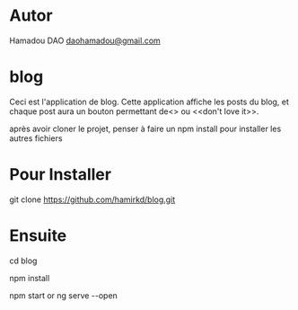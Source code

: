 # Autor
Hamadou DAO
daohamadou@gmail.com
# blog

Ceci est l'application de blog. Cette application affiche les posts du blog, et chaque post aura un bouton permettant de<<love it>> ou <<don't love it>>.

après avoir cloner le projet, penser à faire un npm install pour installer les autres fichiers

# Pour Installer
git clone https://github.com/hamirkd/blog.git

# Ensuite

cd blog

npm install

npm start or ng serve --open
